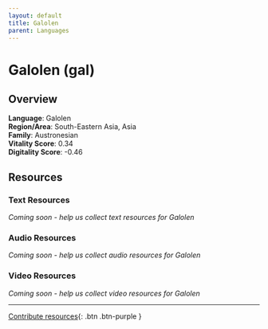 ```yaml
---
layout: default
title: Galolen
parent: Languages
---
```


# Galolen (gal)

## Overview

**Language**: Galolen  
**Region/Area**: South-Eastern Asia, Asia  
**Family**: Austronesian  
**Vitality Score**: 0.34  
**Digitality Score**: -0.46  

## Resources

### Text Resources
*Coming soon - help us collect text resources for Galolen*

### Audio Resources
*Coming soon - help us collect audio resources for Galolen*

### Video Resources
*Coming soon - help us collect video resources for Galolen*

---

[Contribute resources](https://fairtrain.github.io/){: .btn .btn-purple }
